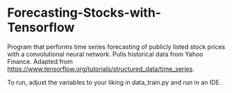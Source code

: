 # Forecasting-Stocks-with-Tensorflow
Program that performs time series forecasting of publicly listed stock prices with a convolutional neural network. Pulls historical data from Yahoo Finance. Adapted from https://www.tensorflow.org/tutorials/structured_data/time_series. 

To run, adjust the variables to your liking in data_train.py and run in an IDE.


